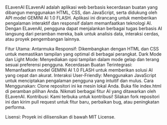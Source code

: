 ELavenAI
ELavenAI adalah aplikasi web berbasis kecerdasan buatan yang dibangun menggunakan HTML, CSS, dan JavaScript, serta didukung oleh API model GEMINI AI 1.0 FLASH. Aplikasi ini dirancang untuk memberikan pengalaman interaktif dan responsif dalam memanfaatkan teknologi AI. Dengan ELavenAI, pengguna dapat menjalankan berbagai tugas berbasis AI langsung dari peramban mereka, baik untuk analisis data, interaksi cerdas, atau proyek pengembangan lainnya.

Fitur Utama:
Antarmuka Responsif: Dikembangkan dengan HTML dan CSS untuk memastikan tampilan yang optimal di berbagai perangkat.
Dark Mode dan Light Mode: Menyediakan opsi tampilan dalam mode gelap dan terang sesuai preferensi pengguna.
Kecerdasan Buatan Terintegrasi: Memanfaatkan model GEMINI AI 1.0 FLASH untuk memberikan solusi AI yang cepat dan akurat.
Interaksi User-Friendly: Menggunakan JavaScript untuk menciptakan pengalaman pengguna yang intuitif dan mulus.
Cara Menggunakan:
Clone repositori ini ke mesin lokal Anda.
Buka file index.html di peramban pilihan Anda.
Nikmati berbagai fitur AI yang ditawarkan oleh ELavenAI.
Kontribusi:
Kami terbuka untuk kontribusi! Silakan fork repositori ini dan kirim pull request untuk fitur baru, perbaikan bug, atau peningkatan performa.

Lisensi:
Proyek ini dilisensikan di bawah MIT License.
